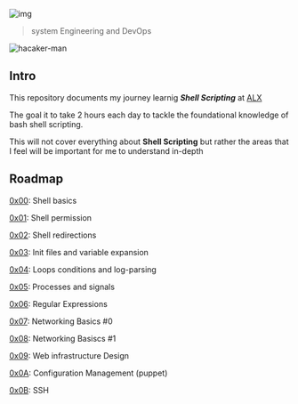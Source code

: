 ![img](https://assets.imaginablefutures.com/media/images/ALX_Logo.max-200x150.png)
  > system Engineering and DevOps

![hacaker-man](https://media0.giphy.com/media/JTTAjM197sku8MgrRa/200w.webp?cid=ecf05e47fkavo7b3gjn4ejg918f4maqthwos5wq4h64kgm2w&rid=200w.webp&ct=g)
## Intro 

This repository documents my journey learnig *__Shell Scripting__* at [ALX](alxafrica.com)

The goal it to take 2 hours each day to tackle the foundational knowledge of bash shell scripting.

This will not cover everything about __Shell Scripting__ but rather the areas that I feel will be important for me to understand in-depth

## Roadmap 
[0x00](./0x00-shell_basics/): Shell basics

[0x01](./0x01-shell_permissions): Shell permission

[0x02](./0x02-shell_redirections): Shell redirections

[0x03](./0x03-shell_variables_expansions): Init files and variable expansion

[0x04](./0x04-loops_conditions_and_parsing): Loops conditions and log-parsing

[0x05](./0x05-processes_and_signals): Processes and signals

[0x06](./0x06-regular_expressions): Regular Expressions

[0x07](./0x07-networking_basics): Networking Basics #0

[0x08](./0x08-networking_basics_2): Networking Basiscs #1

[0x09](./0x09-web_infrastructure_design): Web infrastructure Design

[0x0A](./0x0A-configuration_management): Configuration Management (puppet)

[0x0B](./0x0B-ssh): SSH